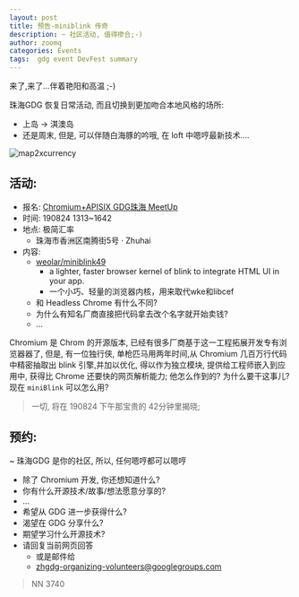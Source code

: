 ```yaml
---
layout: post
title: 预告-miniblink 传奇
description: ~ 社区活动, 值得掺合;-)
author: zoomq
categories: Events
tags:  gdg event DevFest summary
---
```



来了,来了...伴着艳阳和高温 ;-)

珠海GDG 恢复日常活动, 而且切换到更加吻合本地风格的场所:

- 上岛 -> 淇澳岛
- 还是周末, 但是, 可以伴随白海豚的吟哦, 在 loft 中嗯哼最新技术....


<!--more-->

![map2xcurrency](https://ipic.zoomquiet.top/2019-08-15-map2xcurrency-1.jpeg)


## 活动:
- 报名: [Chromium\+APISIX GDG珠海 MeetUp](https://www.meetup.com/Zhuhai-GDG/events/263962960/)
- 时间: 190824 1313~1642
- 地点: 极简汇率
    + 珠海市香洲区南腾街5号 · Zhuhai
- 内容:
    + [weolar/miniblink49](https://github.com/weolar/miniblink49)
        * a lighter, faster browser kernel of blink to integrate HTML UI in your app. 
        * 一个小巧、轻量的浏览器内核，用来取代wke和libcef
    + 和 Headless Chrome 有什么不同?
    + 为什么有知名厂商直接把代码拿去改个名字就开始卖钱?
    + ...


Chromium 是 Chrom 的开源版本, 已经有很多厂商基于这一工程拓展开发专有浏览器器了, 但是, 有一位独行侠, 单枪匹马用两年时间,从 Chromium 几百万行代码中精密抽取出 blink 引擎,并加以优化, 得以作为独立模块, 提供给工程师嵌入到应用中, 获得比 Chrome 还要快的网页解析能力;
他怎么作到的?
为什么要干这事儿?
现在 `miniBlink` 可以怎么用?

> 一切, 将在 190824 下午那宝贵的 42分钟里揭晓;



## 预约:
~ 珠海GDG 是你的社区, 所以, 任何嗯哼都可以嗯哼

- 除了 Chromium 开发, 你还想知道什么?
- 你有什么开源技术/故事/想法愿意分享的?
- ...
- 希望从 GDG 进一步获得什么?
- 渴望在 GDG 分享什么?
- 期望学习什么开源技术?
- 请回复当前网页回答
    + 或是邮件给
    + zhgdg-organizing-volunteers@googlegroups.com



> NN 3740


